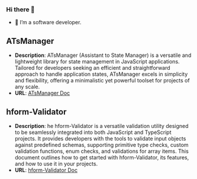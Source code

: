 ### Hi there 👋


- 🔭 I’m a software developer.


## ATsManager

- **Description**: ATsManager (Assistant to State Manager) is a versatile and lightweight library for state management in JavaScript applications. Tailored for developers seeking an efficient and straightforward approach to handle application states, ATsManager excels in simplicity and flexibility, offering a minimalistic yet powerful toolset for projects of any scale.
- **URL**: [ATsManager Doc](https://hsmyc.github.io/atsmanager/)



## hform-Validator

- **Description**: he hform-Validator is a versatile validation utility designed to be seamlessly integrated into both JavaScript and TypeScript projects. It provides developers with the tools to validate input objects against predefined schemas, supporting primitive type checks, custom validation functions, enum checks, and validations for array items. This document outlines how to get started with hform-Validator, its features, and how to use it in your projects.
- **URL**: [hform-Validator Doc](https://hsmyc.github.io/hform-validator/)
